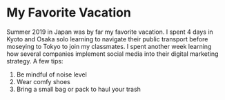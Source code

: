# My Favorite Vacation

Summer 2019 in Japan was by far my favorite vacation. I spent 4 days in Kyoto and Osaka solo learning to navigate their public transport before moseying to Tokyo to join my classmates. I spent another week learning how several companies implement social media into their digital marketing strategy. A few tips:

1. Be mindful of noise level
2. Wear comfy shoes
3. Bring a small bag or pack to haul your trash
